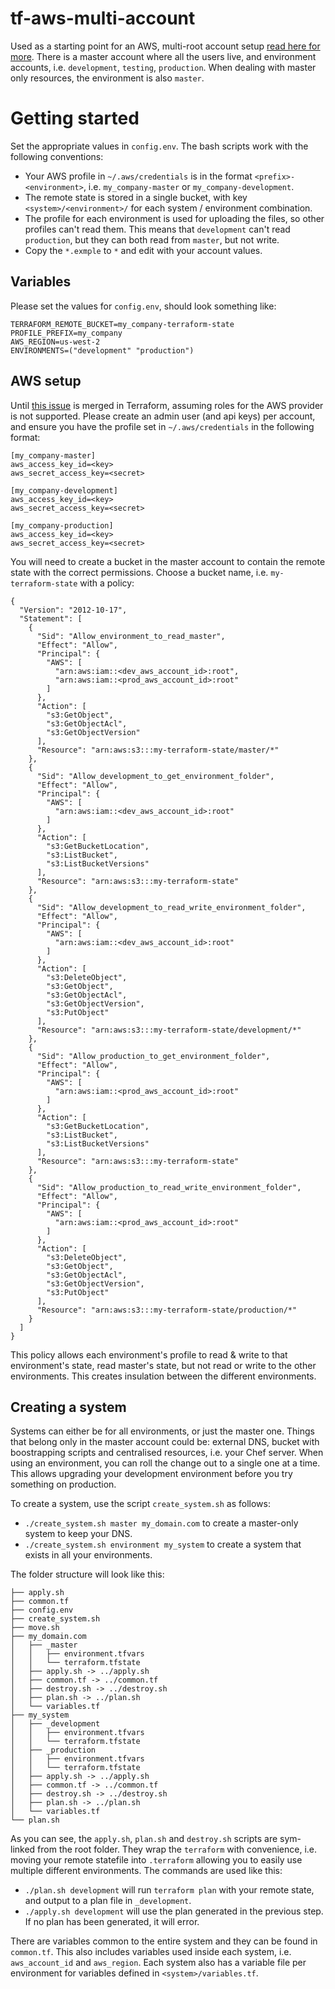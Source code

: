 # tf-aws-multi-account
Used as a starting point for an AWS, multi-root account setup [read here for more](http://cobus.io/aws/2016/09/03/AWS_Multi_Account.html). There is a master account where all the users live, and environment accounts, i.e. `development`, `testing`, `production`. When dealing with master only resources, the environment is also `master`.


# Getting started
Set the appropriate values in `config.env`. The bash scripts work with the following conventions:
* Your AWS profile in `~/.aws/credentials` is in the format `<prefix>-<environment>`, i.e. `my_company-master` or `my_company-development`.
* The remote state is stored in a single bucket, with key `<system>/<environment>/` for each system / environment combination.
* The profile for each environment is used for uploading the files, so other profiles can't read them. This means that `development` can't read `production`, but they can both read from `master`, but not write.
* Copy the `*.exmple` to `*` and edit with your account values.

## Variables
Please set the values for `config.env`, should look something like:
~~~
TERRAFORM_REMOTE_BUCKET=my_company-terraform-state
PROFILE_PREFIX=my_company
AWS_REGION=us-west-2
ENVIRONMENTS=("development" "production")
~~~


## AWS setup
Until [this issue](https://github.com/hashicorp/terraform/issues/1275) is merged in Terraform, assuming roles for the AWS provider is not supported. Please create an admin user (and api keys) per account, and ensure you have the profile set in `~/.aws/credentials` in the following format:

~~~
[my_company-master]
aws_access_key_id=<key>
aws_secret_access_key=<secret>

[my_company-development]
aws_access_key_id=<key>
aws_secret_access_key=<secret>

[my_company-production]
aws_access_key_id=<key>
aws_secret_access_key=<secret>
~~~

You will need to create a bucket in the master account to contain the remote state with the correct permissions. Choose a bucket name, i.e. `my-terraform-state` with a policy:

~~~
{
  "Version": "2012-10-17",
  "Statement": [
    {
      "Sid": "Allow_environment_to_read_master",
      "Effect": "Allow",
      "Principal": {
        "AWS": [
          "arn:aws:iam::<dev_aws_account_id>:root",
          "arn:aws:iam::<prod_aws_account_id>:root"
        ]
      },
      "Action": [
        "s3:GetObject",
        "s3:GetObjectAcl",
        "s3:GetObjectVersion"
      ],
      "Resource": "arn:aws:s3:::my-terraform-state/master/*"
    },
    {
      "Sid": "Allow_development_to_get_environment_folder",
      "Effect": "Allow",
      "Principal": {
        "AWS": [
          "arn:aws:iam::<dev_aws_account_id>:root"
        ]
      },
      "Action": [
        "s3:GetBucketLocation",
        "s3:ListBucket",
        "s3:ListBucketVersions"
      ],
      "Resource": "arn:aws:s3:::my-terraform-state"
    },
    {
      "Sid": "Allow_development_to_read_write_environment_folder",
      "Effect": "Allow",
      "Principal": {
        "AWS": [
          "arn:aws:iam::<dev_aws_account_id>:root"
        ]
      },
      "Action": [
        "s3:DeleteObject",
        "s3:GetObject",
        "s3:GetObjectAcl",
        "s3:GetObjectVersion",
        "s3:PutObject"
      ],
      "Resource": "arn:aws:s3:::my-terraform-state/development/*"
    },
    {
      "Sid": "Allow_production_to_get_environment_folder",
      "Effect": "Allow",
      "Principal": {
        "AWS": [
          "arn:aws:iam::<prod_aws_account_id>:root"
        ]
      },
      "Action": [
        "s3:GetBucketLocation",
        "s3:ListBucket",
        "s3:ListBucketVersions"
      ],
      "Resource": "arn:aws:s3:::my-terraform-state"
    },
    {
      "Sid": "Allow_production_to_read_write_environment_folder",
      "Effect": "Allow",
      "Principal": {
        "AWS": [
          "arn:aws:iam::<prod_aws_account_id>:root"
        ]
      },
      "Action": [
        "s3:DeleteObject",
        "s3:GetObject",
        "s3:GetObjectAcl",
        "s3:GetObjectVersion",
        "s3:PutObject"
      ],
      "Resource": "arn:aws:s3:::my-terraform-state/production/*"
    }
  ]
}
~~~

This policy allows each environment's profile to read & write to that environment's state, read master's state, but not read or write to the other environments. This creates insulation between the different environments.

## Creating a system
Systems can either be for all environments, or just the master one. Things that belong only in the master account could be: external DNS, bucket with boostrapping scripts and centralised resources, i.e. your Chef server. When using an environment, you can roll the change out to a single one at a time. This allows upgrading your development environment before you try something on production.

To create a system, use the script `create_system.sh` as follows:
 * `./create_system.sh master my_domain.com` to create a master-only system to keep your DNS.
 * `./create_system.sh environment my_system` to create a system that exists in all your environments.

The folder structure will look like this:

~~~
├── apply.sh
├── common.tf
├── config.env
├── create_system.sh
├── move.sh
├── my_domain.com
│   ├── _master
│   │   ├── environment.tfvars
│   │   └── terraform.tfstate
│   ├── apply.sh -> ../apply.sh
│   ├── common.tf -> ../common.tf
│   ├── destroy.sh -> ../destroy.sh
│   ├── plan.sh -> ../plan.sh
│   └── variables.tf
├── my_system
│   ├── _development
│   │   ├── environment.tfvars
│   │   └── terraform.tfstate
│   ├── _production
│   │   ├── environment.tfvars
│   │   └── terraform.tfstate
│   ├── apply.sh -> ../apply.sh
│   ├── common.tf -> ../common.tf
│   ├── destroy.sh -> ../destroy.sh
│   ├── plan.sh -> ../plan.sh
│   └── variables.tf
└── plan.sh
~~~

As you can see, the `apply.sh`, `plan.sh` and `destroy.sh` scripts are sym-linked from the root folder. They wrap the `terraform` with convenience, i.e. moving your remote statefile into `.terraform` allowing you to easily use multiple different environments. The commands are used like this:
* `./plan.sh development` will run `terraform plan` with your remote state, and output to a plan file in `_development`.
* `./apply.sh development` will use the plan generated in the previous step. If no plan has been generated, it will error.

There are variables common to the entire system and they can be found in `common.tf`. This also includes variables used inside each system, i.e. `aws_account_id` and `aws_region`. Each system also has a variable file per environment for variables defined in `<system>/variables.tf`.
